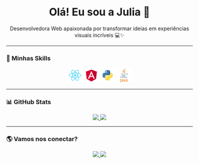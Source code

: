 <h1 align="center">Olá! Eu sou a Julia 👋</h1>
<p align="center">Desenvolvedora Web apaixonada por transformar ideias em experiências visuais incríveis 💻✨</p>

---

### 🚀 Minhas Skills

 <div align="center">
  <code><img height="40" src="https://raw.githubusercontent.com/github/explore/main/topics/react/react.png" alt="React"/></code>
  <code><img height="40" src="https://raw.githubusercontent.com/github/explore/main/topics/angular/angular.png" alt="Angular"/></code>
  <code><img height="40" src="https://raw.githubusercontent.com/github/explore/main/topics/python/python.png" alt="Python"/></code>
  <code><img height="40" src="https://raw.githubusercontent.com/github/explore/main/topics/java/java.png" alt="Java"/></code>
</div>

---

### 📊 GitHub Stats

<div align="center">
  <a href="https://github.com/julia-ferreira-dev">
    <img height="180em" src="https://github-readme-stats.vercel.app/api?username=julia-ferreira-dev&show_icons=true&theme=rose&hide_rank=false&hide_title=false" />
    <img height="180em" src="https://github-readme-stats.vercel.app/api/top-langs/?username=julia-ferreira-dev&layout=compact&theme=rose&hide=html" />
  </a>
</div>

---

### 🌎 Vamos nos conectar?

<div align="center">
  <a href="https://www.linkedin.com/in/julia-alves-ferreira">
    <img src="https://img.shields.io/badge/LinkedIn-0077B5?style=for-the-badge&logo=linkedin&logoColor=white"/>
  </a>
  <a href="mailto:julia.ferreira.dev@icloud.com">
    <img src="https://img.shields.io/badge/Email-EA4335?style=for-the-badge&logo=gmail&logoColor=white"/>
  </a>
</div>
